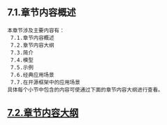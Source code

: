 
## 7.1.章节内容概述
    本章节涉及主要内容有：
     7.1.章节内容概述
     7.2.章节内容大纲
     7.3.简介
     7.4.模型
     7.5.示例
     7.6.经典应用场景
     7.7.在开源框架中的应用场景
	具体每个小节中包含的内容可使通过下面的章节内容大纲进行查看。

## <a href="/enhance/markmap/general/designpattern/designpattern-java/chapter/designpattern-java-outline5-chapter7.html" target="_blank">7.2.章节内容大纲</a>

<Markmap localtion="/enhance/markmap/general/designpattern/designpattern-java/chapter/designpattern-java-outline5-chapter7.html" height="500rem"/>


